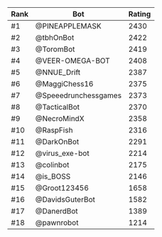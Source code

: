 Rank|Bot|Rating
---|---|---
#1|@PINEAPPLEMASK|2430
#2|@tbhOnBot|2422
#3|@ToromBot|2419
#4|@VEER-OMEGA-BOT|2408
#5|@NNUE_Drift|2387
#6|@MaggiChess16|2375
#7|@Speeedrunchessgames|2373
#8|@TacticalBot|2370
#9|@NecroMindX|2358
#10|@RaspFish|2316
#11|@DarkOnBot|2291
#12|@virus_exe-bot|2214
#13|@colinbot|2175
#14|@is_BOSS|2146
#15|@Groot123456|1658
#16|@DavidsGuterBot|1582
#17|@DanerdBot|1389
#18|@pawnrobot|1214
